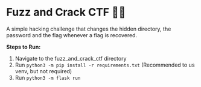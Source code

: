 # Fuzz and Crack CTF 🏴‍☠️
A simple hacking challenge that changes the hidden directory, the password and the flag whenever a flag is recovered.

**Steps to Run:**
1. Navigate to the fuzz_and_crack_ctf directory
2. Run `python3 -m pip install -r requirements.txt` (Recommended to us venv, but not required)
3. Run `python3 -m flask run`
